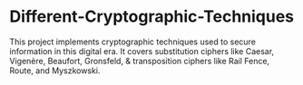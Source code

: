 # Different-Cryptographic-Techniques
This project implements cryptographic techniques used to secure information in this digital era. It covers substitution ciphers like Caesar, Vigenère, Beaufort, Gronsfeld, &amp; transposition ciphers like Rail Fence, Route, and Myszkowski.
